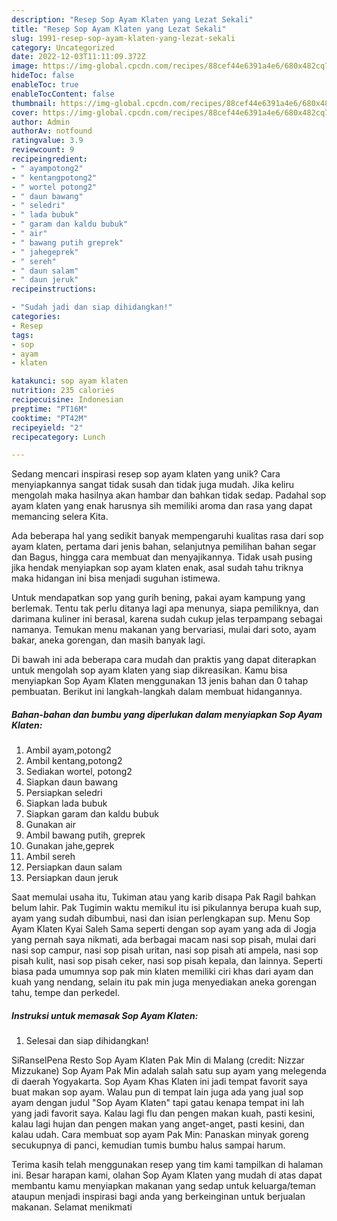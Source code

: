 ```yaml
---
description: "Resep Sop Ayam Klaten yang Lezat Sekali"
title: "Resep Sop Ayam Klaten yang Lezat Sekali"
slug: 1991-resep-sop-ayam-klaten-yang-lezat-sekali
category: Uncategorized
date: 2022-12-03T11:11:09.372Z
image: https://img-global.cpcdn.com/recipes/88cef44e6391a4e6/680x482cq70/sop-ayam-klaten-foto-resep-utama.jpg
hideToc: false
enableToc: true
enableTocContent: false
thumbnail: https://img-global.cpcdn.com/recipes/88cef44e6391a4e6/680x482cq70/sop-ayam-klaten-foto-resep-utama.jpg
cover: https://img-global.cpcdn.com/recipes/88cef44e6391a4e6/680x482cq70/sop-ayam-klaten-foto-resep-utama.jpg
author: Admin
authorAv: notfound
ratingvalue: 3.9
reviewcount: 9
recipeingredient:
- " ayampotong2"
- " kentangpotong2"
- " wortel potong2"
- " daun bawang"
- " seledri"
- " lada bubuk"
- " garam dan kaldu bubuk"
- " air"
- " bawang putih greprek"
- " jahegeprek"
- " sereh"
- " daun salam"
- " daun jeruk"
recipeinstructions:

- "Sudah jadi dan siap dihidangkan!"
categories:
- Resep
tags:
- sop
- ayam
- klaten

katakunci: sop ayam klaten 
nutrition: 235 calories
recipecuisine: Indonesian
preptime: "PT16M"
cooktime: "PT42M"
recipeyield: "2"
recipecategory: Lunch

---
```





Sedang mencari inspirasi resep sop ayam klaten yang unik? Cara menyiapkannya sangat tidak susah dan tidak juga mudah. Jika keliru mengolah maka hasilnya akan hambar dan bahkan tidak sedap. Padahal sop ayam klaten yang enak harusnya sih memiliki aroma dan rasa yang dapat memancing selera Kita.





Ada beberapa hal yang sedikit banyak mempengaruhi kualitas rasa dari sop ayam klaten, pertama dari jenis bahan, selanjutnya pemilihan bahan segar dan Bagus, hingga cara membuat dan menyajikannya. Tidak usah pusing jika hendak menyiapkan sop ayam klaten enak,      asal sudah tahu triknya maka hidangan ini bisa menjadi suguhan istimewa.














Untuk mendapatkan sop yang gurih bening, pakai ayam kampung yang berlemak. Tentu tak perlu ditanya lagi apa menunya, siapa pemiliknya, dan darimana kuliner ini berasal, karena sudah cukup jelas terpampang sebagai namanya. Temukan menu makanan yang bervariasi, mulai dari soto, ayam bakar, aneka gorengan, dan masih banyak lagi.






Di bawah ini ada beberapa cara mudah dan praktis yang dapat diterapkan untuk mengolah sop ayam klaten yang siap dikreasikan. Kamu bisa menyiapkan Sop Ayam Klaten menggunakan 13 jenis bahan dan 0 tahap pembuatan. Berikut ini langkah-langkah dalam membuat hidangannya.

<!--inarticleads1-->

##### Bahan-bahan dan bumbu yang diperlukan dalam menyiapkan Sop Ayam Klaten:

1. Ambil  ayam,potong2
1. Ambil  kentang,potong2
1. Sediakan  wortel, potong2
1. Siapkan  daun bawang
1. Persiapkan  seledri
1. Siapkan  lada bubuk
1. Siapkan  garam dan kaldu bubuk
1. Gunakan  air
1. Ambil  bawang putih, greprek
1. Gunakan  jahe,geprek
1. Ambil  sereh
1. Persiapkan  daun salam
1. Persiapkan  daun jeruk


Saat memulai usaha itu, Tukiman atau yang karib disapa Pak Ragil bahkan belum lahir. Pak Tugimin waktu memikul itu isi pikulannya berupa kuah sup, ayam yang sudah dibumbui, nasi dan isian perlengkapan sup. Menu Sop Ayam Klaten Kyai Saleh Sama seperti dengan sop ayam yang ada di Jogja yang pernah saya nikmati, ada berbagai macam nasi sop pisah, mulai dari nasi sop campur, nasi sop pisah uritan, nasi sop pisah ati ampela, nasi sop pisah kulit, nasi sop pisah ceker, nasi sop pisah kepala, dan lainnya. Seperti biasa pada umumnya sop pak min klaten memiliki ciri khas dari ayam dan kuah yang nendang, selain itu pak min juga menyediakan aneka gorengan tahu, tempe dan perkedel. 

<!--inarticleads2-->

##### Instruksi untuk memasak Sop Ayam Klaten:


1. Selesai dan siap dihidangkan!

SiRanselPena Resto Sop Ayam Klaten Pak Min di Malang (credit: Nizzar Mizzukane) Sop Ayam Pak Min adalah salah satu sup ayam yang melegenda di daerah Yogyakarta. Sop Ayam Khas Klaten ini jadi tempat favorit saya buat makan sop ayam. Walau pun di tempat lain juga ada yang jual sop ayam dengan judul &#34;Sop Ayam Klaten&#34; tapi gatau kenapa tempat ini lah yang jadi favorit saya. Kalau lagi flu dan pengen makan kuah, pasti kesini, kalau lagi hujan dan pengen makan yang anget-anget, pasti kesini, dan kalau udah. Cara membuat sop ayam Pak Min: Panaskan minyak goreng secukupnya di panci, kemudian tumis bumbu halus sampai harum. 

Terima kasih telah menggunakan resep yang tim kami tampilkan di halaman ini. Besar harapan kami, olahan Sop Ayam Klaten yang mudah di atas dapat membantu kamu menyiapkan makanan yang sedap untuk keluarga/teman ataupun menjadi inspirasi bagi anda yang berkeinginan untuk berjualan makanan. Selamat menikmati
